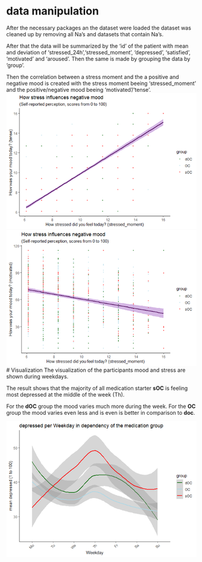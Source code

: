 # data manipulation

After the necessary packages an the dataset were loaded the dataset was
cleaned up by removing all Na’s and datasets that contain Na’s.

After that the data will be summarized by the ‘id’ of the patient with
mean and deviation of ‘stressed\_24h’,‘stressed\_moment’, ‘depressed’,
‘satisfied’, ‘motivated’ and ‘aroused’. Then the same is made by
grouping the data by ‘group’.

Then the correlation between a stress moment and the a positive and
negative mood is created with the stress moment beeing
‘stressed\_moment’ and the positive/negative mood beeing
‘motivated’/‘tense’.
![](Solution_by_Bene-Klein_files/figure-markdown_strict/data%20transformation%20plots-1.png)![](Solution_by_Bene-Klein_files/figure-markdown_strict/data%20transformation%20plots-2.png)
\# Visualization The visualization of the participants mood and stress
are shown during weekdays.

The result shows that the majority of all medication starter **sOC** is
feeling most depressed at the middle of the week (Th).

For the **dOC** group the mood varies much more during the week. For the
**OC** group the mood varies even less and is even is better in
comparison to **doc**.

![](Solution_by_Bene-Klein_files/figure-markdown_strict/visualization-1.png)
